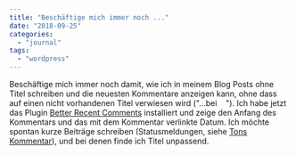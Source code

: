 ```yaml
---
title: "Beschäftige mich immer noch ..."
date: "2018-09-25"
categories: 
  - "journal"
tags: 
  - "wordpress"
---
```


Beschäftige mich immer noch damit, wie ich in meinem Blog Posts ohne Titel schreiben und die neuesten Kommentare anzeigen kann, ohne dass auf einen nicht vorhandenen Titel verwiesen wird ("...bei    "). Ich habe jetzt das Plugin [Better Recent Comments](https://de.wordpress.org/plugins/better-recent-comments/) installiert und zeige den Anfang des Kommentars und das mit dem Kommentar verlinkte Datum. Ich möchte spontan kurze Beiträge schreiben (Statusmeldungen, siehe [Tons Kommentar](https://wittenbrink.net/lostandfound/ich-moechte-hier-gerne-mehr-bl/#comment-16653)), und bei denen finde ich Titel unpassend.
